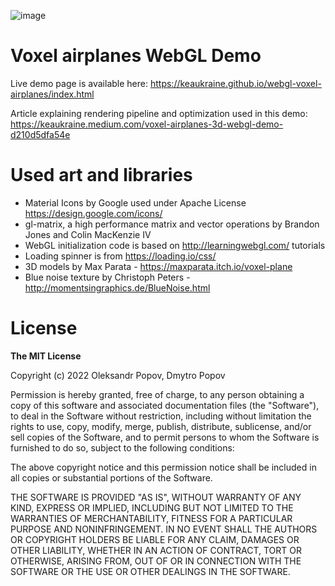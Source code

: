 ![image](https://user-images.githubusercontent.com/414072/208264339-64b61ab1-30f4-4988-b0a1-761874bd2090.png)

# Voxel airplanes WebGL Demo

Live demo page is available here: https://keaukraine.github.io/webgl-voxel-airplanes/index.html

Article explaining rendering pipeline and optimization used in this demo: https://keaukraine.medium.com/voxel-airplanes-3d-webgl-demo-d210d5dfa54e

# Used art and libraries

* Material Icons by Google used under Apache License https://design.google.com/icons/
* gl-matrix, a high performance matrix and vector operations by Brandon Jones and Colin MacKenzie IV
* WebGL initialization code is based on http://learningwebgl.com/ tutorials
* Loading spinner is from https://loading.io/css/
* 3D models by Max Parata - https://maxparata.itch.io/voxel-plane
* Blue noise texture by Christoph Peters - http://momentsingraphics.de/BlueNoise.html

# License

**The MIT License**

Copyright (c) 2022 Oleksandr Popov, Dmytro Popov

Permission is hereby granted, free of charge, to any person obtaining a copy of this software and associated documentation files (the "Software"), to deal in the Software without restriction, including without limitation the rights to use, copy, modify, merge, publish, distribute, sublicense, and/or sell copies of the Software, and to permit persons to whom the Software is furnished to do so, subject to the following conditions:

The above copyright notice and this permission notice shall be included in all copies or substantial portions of the Software.

THE SOFTWARE IS PROVIDED "AS IS", WITHOUT WARRANTY OF ANY KIND, EXPRESS OR IMPLIED, INCLUDING BUT NOT LIMITED TO THE WARRANTIES OF MERCHANTABILITY, FITNESS FOR A PARTICULAR PURPOSE AND NONINFRINGEMENT. IN NO EVENT SHALL THE AUTHORS OR COPYRIGHT HOLDERS BE LIABLE FOR ANY CLAIM, DAMAGES OR OTHER LIABILITY, WHETHER IN AN ACTION OF CONTRACT, TORT OR OTHERWISE, ARISING FROM, OUT OF OR IN CONNECTION WITH THE SOFTWARE OR THE USE OR OTHER DEALINGS IN THE SOFTWARE.

